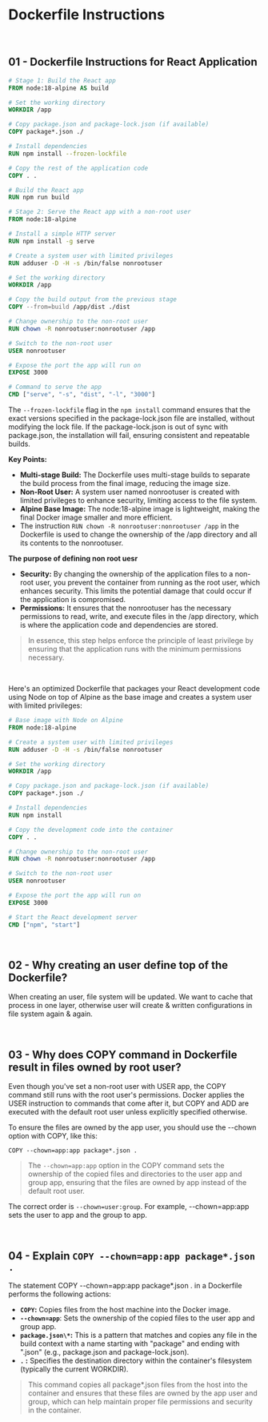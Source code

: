 # Dockerfile Instructions

<br/>

## 01 - Dockerfile Instructions for React Application

```dockerfile
# Stage 1: Build the React app
FROM node:18-alpine AS build

# Set the working directory
WORKDIR /app

# Copy package.json and package-lock.json (if available)
COPY package*.json ./

# Install dependencies
RUN npm install --frozen-lockfile

# Copy the rest of the application code
COPY . .

# Build the React app
RUN npm run build

# Stage 2: Serve the React app with a non-root user
FROM node:18-alpine

# Install a simple HTTP server
RUN npm install -g serve

# Create a system user with limited privileges
RUN adduser -D -H -s /bin/false nonrootuser

# Set the working directory
WORKDIR /app

# Copy the build output from the previous stage
COPY --from=build /app/dist ./dist

# Change ownership to the non-root user
RUN chown -R nonrootuser:nonrootuser /app

# Switch to the non-root user
USER nonrootuser

# Expose the port the app will run on
EXPOSE 3000

# Command to serve the app
CMD ["serve", "-s", "dist", "-l", "3000"]

```

The `--frozen-lockfile` flag in the `npm install` command ensures that the exact versions specified in the package-lock.json file are installed, without modifying the lock file. If the package-lock.json is out of sync with package.json, the installation will fail, ensuring consistent and repeatable builds.

**Key Points:**

- **Multi-stage Build:** The Dockerfile uses multi-stage builds to separate the build process from the final image, reducing the image size.
- **Non-Root User:** A system user named nonrootuser is created with limited privileges to enhance security, limiting access to the file system.
- **Alpine Base Image:** The node:18-alpine image is lightweight, making the final Docker image smaller and more efficient.
- The instruction `RUN chown -R nonrootuser:nonrootuser /app` in the Dockerfile is used to change the ownership of the /app directory and all its contents to the nonrootuser.

**The purpose of defining non root uesr**

- **Security:** By changing the ownership of the application files to a non-root user, you prevent the container from running as the root user, which enhances security. This limits the potential damage that could occur if the application is compromised.
- **Permissions:** It ensures that the nonrootuser has the necessary permissions to read, write, and execute files in the /app directory, which is where the application code and dependencies are stored.

> In essence, this step helps enforce the principle of least privilege by ensuring that the application runs with the minimum permissions necessary.

<br/>

Here's an optimized Dockerfile that packages your React development code using Node on top of Alpine as the base image and creates a system user with limited privileges:

```Dockerfile
# Base image with Node on Alpine
FROM node:18-alpine

# Create a system user with limited privileges
RUN adduser -D -H -s /bin/false nonrootuser

# Set the working directory
WORKDIR /app

# Copy package.json and package-lock.json (if available)
COPY package*.json ./

# Install dependencies
RUN npm install

# Copy the development code into the container
COPY . .

# Change ownership to the non-root user
RUN chown -R nonrootuser:nonrootuser /app

# Switch to the non-root user
USER nonrootuser

# Expose the port the app will run on
EXPOSE 3000

# Start the React development server
CMD ["npm", "start"]

```

<br/>

## 02 - Why creating an user define top of the Dockerfile?

When creating an user, file system will be updated. We want to cache that process in one layer, otherwise user will create & written configurations in file system again & again.

<br/>

## 03 - Why does COPY command in Dockerfile result in files owned by root user?

Even though you've set a non-root user with USER app, the COPY command still runs with the root user's permissions. Docker applies the USER instruction to commands that come after it, but COPY and ADD are executed with the default root user unless explicitly specified otherwise.

To ensure the files are owned by the app user, you should use the --chown option with COPY, like this:

```
COPY --chown=app:app package*.json .
```

> The `--chown=app:app` option in the COPY command sets the ownership of the copied files and directories to the user app and group app, ensuring that the files are owned by app instead of the default root user.

The correct order is `--chown=user:group`. For example, --chown=app:app sets the user to app and the group to app.

<br/>

## 04 - Explain `COPY --chown=app:app package*.json .`

The statement COPY --chown=app:app package\*.json . in a Dockerfile performs the following actions:

- **`COPY`:** Copies files from the host machine into the Docker image.
- **`--chown=app`**: Sets the ownership of the copied files to the user app and group app.
- **`package.json\*`:** This is a pattern that matches and copies any file in the build context with a name starting with "package" and ending with ".json" (e.g., package.json and package-lock.json).
- **`.` :** Specifies the destination directory within the container's filesystem (typically the current WORKDIR).

> This command copies all package\*.json files from the host into the container and ensures that these files are owned by the app user and group, which can help maintain proper file permissions and security in the container.
